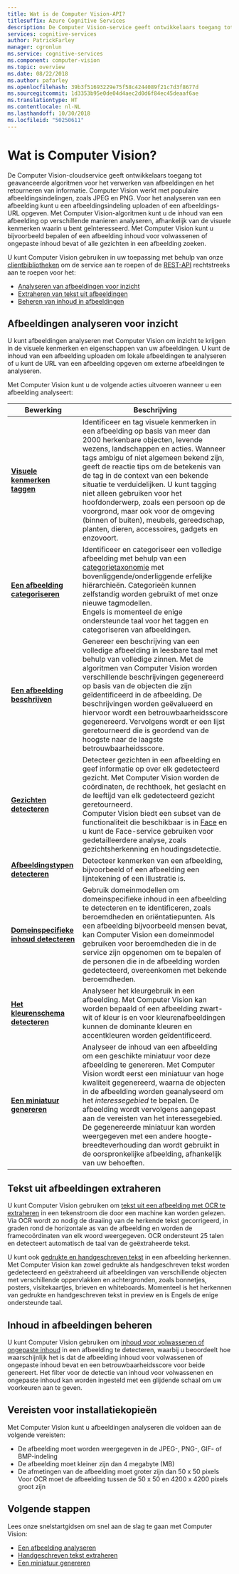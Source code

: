 ```yaml
---
title: Wat is de Computer Vision-API?
titlesuffix: Azure Cognitive Services
description: De Computer Vision-service geeft ontwikkelaars toegang tot geavanceerde algoritmen voor het verwerken van afbeeldingen en het retourneren van informatie.
services: cognitive-services
author: PatrickFarley
manager: cgronlun
ms.service: cognitive-services
ms.component: computer-vision
ms.topic: overview
ms.date: 08/22/2018
ms.author: pafarley
ms.openlocfilehash: 39b3f51693229e75f58c4244089f21c7d3f8677d
ms.sourcegitcommit: 1d3353b95e0de04d4aec2d0d6f84ec45deaaf6ae
ms.translationtype: HT
ms.contentlocale: nl-NL
ms.lasthandoff: 10/30/2018
ms.locfileid: "50250611"
---
```

# <a name="what-is-computer-vision"></a>Wat is Computer Vision?

De Computer Vision-cloudservice geeft ontwikkelaars toegang tot geavanceerde algoritmen voor het verwerken van afbeeldingen en het retourneren van informatie. Computer Vision werkt met populaire afbeeldingsindelingen, zoals JPEG en PNG. Voor het analyseren van een afbeelding kunt u een afbeeldingsindeling uploaden of een afbeeldings-URL opgeven. Met Computer Vision-algoritmen kunt u de inhoud van een afbeelding op verschillende manieren analyseren, afhankelijk van de visuele kenmerken waarin u bent geïnteresseerd. Met Computer Vision kunt u bijvoorbeeld bepalen of een afbeelding inhoud voor volwassenen of ongepaste inhoud bevat of alle gezichten in een afbeelding zoeken.

U kunt Computer Vision gebruiken in uw toepassing met behulp van onze [clientbibliotheken](quickstarts-sdk/csharp-analyze-sdk.md) om de service aan te roepen of de [REST-API](vision-api-how-to-topics/howtocallvisionapi.md) rechtstreeks aan te roepen voor het:

- [Analyseren van afbeeldingen voor inzicht](#analyzing-images-for-insight)
- [Extraheren van tekst uit afbeeldingen](#extracting-text-from-images)
- [Beheren van inhoud in afbeeldingen](#moderating-content-in-images)

## <a name="analyzing-images-for-insight"></a>Afbeeldingen analyseren voor inzicht

U kunt afbeeldingen analyseren met Computer Vision om inzicht te krijgen in de visuele kenmerken en eigenschappen van uw afbeeldingen. U kunt de inhoud van een afbeelding uploaden om lokale afbeeldingen te analyseren of u kunt de URL van een afbeelding opgeven om externe afbeeldingen te analyseren.

Met Computer Vision kunt u de volgende acties uitvoeren wanneer u een afbeelding analyseert:

| Bewerking | Beschrijving |
| ------ | ----------- |
|**[Visuele kenmerken taggen](concept-tagging-images.md)**|Identificeer en tag visuele kenmerken in een afbeelding op basis van meer dan 2000 herkenbare objecten, levende wezens, landschappen en acties. Wanneer tags ambigu of niet algemeen bekend zijn, geeft de reactie tips om de betekenis van de tag in de context van een bekende situatie te verduidelijken. U kunt tagging niet alleen gebruiken voor het hoofdonderwerp, zoals een persoon op de voorgrond, maar ook voor de omgeving (binnen of buiten), meubels, gereedschap, planten, dieren, accessoires, gadgets en enzovoort.|
|**[Een afbeelding categoriseren](concept-categorizing-images.md)**|Identificeer en categoriseer een volledige afbeelding met behulp van een [categorietaxonomie](Category-Taxonomy.md) met bovenliggende/onderliggende erfelijke hiërarchieën. Categorieën kunnen zelfstandig worden gebruikt of met onze nieuwe tagmodellen.<br/>Engels is momenteel de enige ondersteunde taal voor het taggen en categoriseren van afbeeldingen.|
|**[Een afbeelding beschrijven](concept-describing-images.md)**|Genereer een beschrijving van een volledige afbeelding in leesbare taal met behulp van volledige zinnen. Met de algoritmen van Computer Vision worden verschillende beschrijvingen gegenereerd op basis van de objecten die zijn geïdentificeerd in de afbeelding. De beschrijvingen worden geëvalueerd en hiervoor wordt een betrouwbaarheidsscore gegenereerd. Vervolgens wordt er een lijst geretourneerd die is geordend van de hoogste naar de laagste betrouwbaarheidsscore.|
|**[Gezichten detecteren](concept-detecting-faces.md)** |Detecteer gezichten in een afbeelding en geef informatie op over elk gedetecteerd gezicht. Met Computer Vision worden de coördinaten, de rechthoek, het geslacht en de leeftijd van elk gedetecteerd gezicht geretourneerd.<br/>Computer Vision biedt een subset van de functionaliteit die beschikbaar is in [Face](/azure/cognitive-services/face/) en u kunt de Face-service gebruiken voor gedetailleerdere analyse, zoals gezichtsherkenning en houdingsdetectie.|
|**[Afbeeldingstypen detecteren](concept-detecting-image-types.md)**|Detecteer kenmerken van een afbeelding, bijvoorbeeld of een afbeelding een lijntekening of een illustratie is.|
|**[Domeinspecifieke inhoud detecteren](concept-detecting-domain-content.md)**|Gebruik domeinmodellen om domeinspecifieke inhoud in een afbeelding te detecteren en te identificeren, zoals beroemdheden en oriëntatiepunten. Als een afbeelding bijvoorbeeld mensen bevat, kan Computer Vision een domeinmodel gebruiken voor beroemdheden die in de service zijn opgenomen om te bepalen of de personen die in de afbeelding worden gedetecteerd, overeenkomen met bekende beroemdheden.|
|**[Het kleurenschema detecteren](concept-detecting-color-schemes.md)**|Analyseer het kleurgebruik in een afbeelding. Met Computer Vision kan worden bepaald of een afbeelding zwart-wit of kleur is en voor kleurenafbeeldingen kunnen de dominante kleuren en accentkleuren worden geïdentificeerd.|
|**[Een miniatuur genereren](concept-generating-thumbnails.md)**|Analyseer de inhoud van een afbeelding om een geschikte miniatuur voor deze afbeelding te genereren. Met Computer Vision wordt eerst een miniatuur van hoge kwaliteit gegenereerd, waarna de objecten in de afbeelding worden geanalyseerd om het *interessegebied* te bepalen. De afbeelding wordt vervolgens aangepast aan de vereisten van het interessegebied. De gegenereerde miniatuur kan worden weergegeven met een andere hoogte-breedteverhouding dan wordt gebruikt in de oorspronkelijke afbeelding, afhankelijk van uw behoeften.|

## <a name="extracting-text-from-images"></a>Tekst uit afbeeldingen extraheren

U kunt Computer Vision gebruiken om [tekst uit een afbeelding met OCR te extraheren](concept-extracting-text-ocr.md) in een tekenstroom die door een machine kan worden gelezen. Via OCR wordt zo nodig de draaiing van de herkende tekst gecorrigeerd, in graden rond de horizontale as van de afbeelding en worden de framecoördinaten van elk woord weergegeven. OCR ondersteunt 25 talen en detecteert automatisch de taal van de geëxtraheerde tekst.

U kunt ook [gedrukte en handgeschreven tekst](concept-recognizing-text.md) in een afbeelding herkennen. Met Computer Vision kan zowel gedrukte als handgeschreven tekst worden gedetecteerd en geëxtraheerd uit afbeeldingen van verschillende objecten met verschillende oppervlakken en achtergronden, zoals bonnetjes, posters, visitekaartjes, brieven en whiteboards. Momenteel is het herkennen van gedrukte en handgeschreven tekst in preview en is Engels de enige ondersteunde taal.  

## <a name="moderating-content-in-images"></a>Inhoud in afbeeldingen beheren

U kunt Computer Vision gebruiken om [inhoud voor volwassenen of ongepaste inhoud](concept-detecting-adult-content.md) in een afbeelding te detecteren, waarbij u beoordeelt hoe waarschijnlijk het is dat de afbeelding inhoud voor volwassenen of ongepaste inhoud bevat en een betrouwbaarheidsscore voor beide genereert. Het filter voor de detectie van inhoud voor volwassenen en ongepaste inhoud kan worden ingesteld met een glijdende schaal om uw voorkeuren aan te geven.

## <a name="image-requirements"></a>Vereisten voor installatiekopieën

Met Computer Vision kunt u afbeeldingen analyseren die voldoen aan de volgende vereisten:

- De afbeelding moet worden weergegeven in de JPEG-, PNG-, GIF- of BMP-indeling
- De afbeelding moet kleiner zijn dan 4 megabyte (MB)
- De afmetingen van de afbeelding moet groter zijn dan 50 x 50 pixels  
  Voor OCR moet de afbeelding tussen de 50 x 50 en 4200 x 4200 pixels groot zijn

## <a name="next-steps"></a>Volgende stappen

Lees onze snelstartgidsen om snel aan de slag te gaan met Computer Vision:

- [Een afbeelding analyseren](quickstarts-sdk/csharp-analyze-sdk.md)
- [Handgeschreven tekst extraheren](quickstarts-sdk/csharp-hand-text-sdk.md)
- [Een miniatuur genereren](quickstarts-sdk/csharp-thumb-sdk.md)
